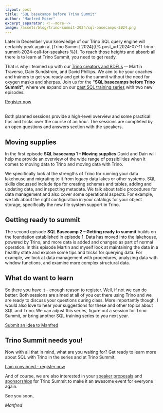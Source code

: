 ```yaml
---
layout: post
title: "SQL basecamps before Trino Summit"
author: "Manfred Moser"
excerpt_separator: <!--more-->
image: /assets/blog/trino-summit-2024/sql-basecamps-2024.png
---
```


Later in December your knowledge of our Trino SQL query engine will certainly
peak again at [Trino Summit 2024]({% post_url
2024-07-11-trino-summit-2024-call-for-speakers %}). To reach those heights and
absorb all there is to learn at Trino Summit, you need to get ready.

That is why I teamed up with our [Trino creators and
BDFLs]({{site.baseurl}}/development/roles#benevolent-dictators-for-life-) --
Martin Traverso, Dain Sundstrom, and David Phillips. We aim to be your coaches
and trainers to get you ready and get to the summit without the need for oxygen
masks and sherpas. Join us for the **"SQL basecamps before Trino Summit"**,
where we expand on our [past SQL training
series](https://www.youtube.com/watch?v=SnvSBYhRZLg&list=PLFnr63che7wYzZoo5yyEF5R1QrOH6VRq3)
with two new episodes.

<div class="card-deck spacer-30">
    <a class="btn btn-orange" href="https://www.starburst.io/info/sql-basecamps-before-trino-summit/?utm_medium=trino&utm_source=website&utm_campaign=NORAM-FY25-Q4-SQL-Basecamps-Before-Trino-Summit&utm_content=blog-1">
        Register now
    </a>
</div>
<br />

<!--more-->

Both planned sessions provide a high-level overview and some practical tips and
tricks over the course of an hour. The sessions are completed by an open
questions and answers section with the speakers.

## Moving supplies

In the first episode **SQL basecamp 1 – Moving supplies** David and Dain will
help me provide an overview of the wide range of possibilities when it comes to
moving data to Trino and moving data with Trino. 

We specifically look at the strengths of Trino for running your data lakehouse
and migrating to it from legacy data lakes or other systems. SQL skills
discussed include tips for creating schemas and tables, adding and updating
data, and inspecting metadata. We talk about table procedures for data
management and also cover some operational aspects. For example, we talk about
the right configuration in your catalogs for your object storage, specifically
the new file system support in Trino.

## Getting ready to summit

The second episode **SQL Basecamp 2 – Getting ready to summit** builds on the
foundation established in episode 1. Data has moved into the lakehouse, powered
by Trino, and more data is added and changed as part of normal operation. In
this episode Martin and myself look at maintaining the data in a healthy state
and explore some tips and tricks for querying data. For example, we look at data
management with procedures, analyzing data with window functions, and examine
more complex structural data.

## What do want to learn

So there you have it - enough reason to register. Well, if not we can do better:
Both sessions are aimed at all of you out there using Trino and we are ready to
discuss your questions during class. More importantly though, I would also love
to hear your suggestions for these and other topics about SQL and Trino. We can
adjust this series, figure out a session for Trino Summit, or bring another SQL
training series to you next year.

<div class="card-deck spacer-30">
    <a class="btn btn-pink" href="mailto:manfred@starburst.io?subject=SQL%20basecamp%20idea">
        Submit an idea to Manfred
    </a>
</div>

## Trino Summit needs you!

Now with all that in mind, what are you waiting for? Get ready to learn more
about SQL with Trino in the series and at Trino Summit.

<div class="card-deck spacer-30">
    <a class="btn btn-orange" href="https://www.starburst.io/info/sql-basecamps-before-trino-summit/?utm_medium=trino&utm_source=website&utm_campaign=NORAM-FY25-Q4-SQL-Basecamps-Before-Trino-Summit&utm_content=blog-1">
        I am convinced - register now
    </a>
</div>

And of course, we are also interested in your 
[speaker proposals](https://sessionize.com/trino-summit-2024) and 
[sponsorships](mailto:events@starburstdata.com?subject=Sponsor%20Trino%20Summit%202024)
for Trino Summit to make it an awesome event for everyone again.

See you soon,

*Manfred*